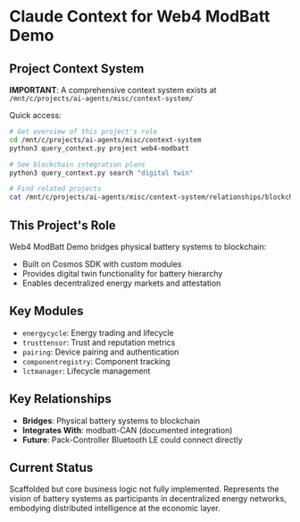 # Claude Context for Web4 ModBatt Demo

## Project Context System

**IMPORTANT**: A comprehensive context system exists at `/mnt/c/projects/ai-agents/misc/context-system/`

Quick access:
```bash
# Get overview of this project's role
cd /mnt/c/projects/ai-agents/misc/context-system
python3 query_context.py project web4-modbatt

# See blockchain integration plans
python3 query_context.py search "digital twin"

# Find related projects
cat /mnt/c/projects/ai-agents/misc/context-system/relationships/blockchain-bridge.md
```

## This Project's Role

Web4 ModBatt Demo bridges physical battery systems to blockchain:
- Built on Cosmos SDK with custom modules
- Provides digital twin functionality for battery hierarchy
- Enables decentralized energy markets and attestation

## Key Modules
- `energycycle`: Energy trading and lifecycle
- `trusttensor`: Trust and reputation metrics
- `pairing`: Device pairing and authentication
- `componentregistry`: Component tracking
- `lctmanager`: Lifecycle management

## Key Relationships
- **Bridges**: Physical battery systems to blockchain
- **Integrates With**: modbatt-CAN (documented integration)
- **Future**: Pack-Controller Bluetooth LE could connect directly

## Current Status
Scaffolded but core business logic not fully implemented. Represents the vision of battery systems as participants in decentralized energy networks, embodying distributed intelligence at the economic layer.